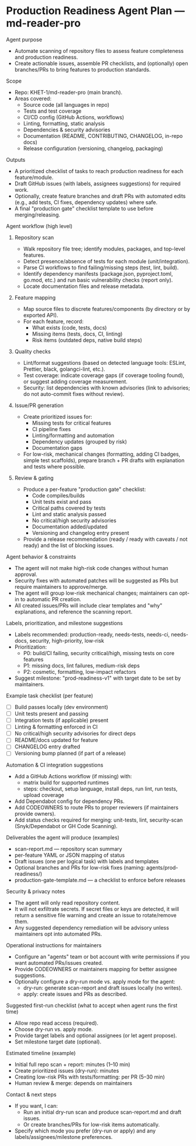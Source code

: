 # Production Readiness Agent Plan — md-reader-pro

Agent purpose
- Automate scanning of repository files to assess feature completeness and production readiness.
- Create actionable issues, assemble PR checklists, and (optionally) open branches/PRs to bring features to production standards.

Scope
- Repo: KHET-1/md-reader-pro (main branch).
- Areas covered:
  - Source code (all languages in repo)
  - Tests and test coverage
  - CI/CD config (GitHub Actions, workflows)
  - Linting, formatting, static analysis
  - Dependencies & security advisories
  - Documentation (README, CONTRIBUTING, CHANGELOG, in-repo docs)
  - Release configuration (versioning, changelog, packaging)

Outputs
- A prioritized checklist of tasks to reach production readiness for each feature/module.
- Draft GitHub issues (with labels, assignees suggestions) for required work.
- Optionally, create feature branches and draft PRs with automated edits (e.g., add tests, CI fixes, dependency updates) where safe.
- A final "production gate" checklist template to use before merging/releasing.

Agent workflow (high level)
1. Repository scan
   - Walk repository file tree; identify modules, packages, and top-level features.
   - Detect presence/absence of tests for each module (unit/integration).
   - Parse CI workflows to find failing/missing steps (test, lint, build).
   - Identify dependency manifests (package.json, pyproject.toml, go.mod, etc.) and run basic vulnerability checks (report only).
   - Locate documentation files and release metadata.

2. Feature mapping
   - Map source files to discrete features/components (by directory or by exported API).
   - For each feature, record:
     - What exists (code, tests, docs)
     - Missing items (tests, docs, CI, linting)
     - Risk items (outdated deps, native build steps)

3. Quality checks
   - Lint/format suggestions (based on detected language tools: ESLint, Prettier, black, golangci-lint, etc.).
   - Test coverage: indicate coverage gaps (if coverage tooling found), or suggest adding coverage measurement.
   - Security: list dependencies with known advisories (link to advisories; do not auto-commit fixes without review).

4. Issue/PR generation
   - Create prioritized issues for:
     - Missing tests for critical features
     - CI pipeline fixes
     - Linting/formatting and automation
     - Dependency updates (grouped by risk)
     - Documentation gaps
   - For low-risk, mechanical changes (formatting, adding CI badges, simple test scaffolds), prepare branch + PR drafts with explanation and tests where possible.

5. Review & gating
   - Produce a per-feature "production gate" checklist:
     - Code compiles/builds
     - Unit tests exist and pass
     - Critical paths covered by tests
     - Lint and static analysis passed
     - No critical/high security advisories
     - Documentation added/updated
     - Versioning and changelog entry present
   - Provide a release recommendation (ready / ready with caveats / not ready) and the list of blocking issues.

Agent behavior & constraints
- The agent will not make high-risk code changes without human approval.
- Security fixes with automated patches will be suggested as PRs but require maintainers to approve/merge.
- The agent will group low-risk mechanical changes; maintainers can opt-in to automatic PR creation.
- All created issues/PRs will include clear templates and "why" explanations, and reference the scanning report.

Labels, prioritization, and milestone suggestions
- Labels recommended: production-ready, needs-tests, needs-ci, needs-docs, security, high-priority, low-risk
- Prioritization:
  - P0: build/CI failing, security critical/high, missing tests on core features
  - P1: missing docs, lint failures, medium-risk deps
  - P2: cosmetic, formatting, low-impact refactors
- Suggest milestone: "prod-readiness-v1" with target date to be set by maintainers.

Example task checklist (per feature)
- [ ] Build passes locally (dev environment)
- [ ] Unit tests present and passing
- [ ] Integration tests (if applicable) present
- [ ] Linting & formatting enforced in CI
- [ ] No critical/high security advisories for direct deps
- [ ] README/docs updated for feature
- [ ] CHANGELOG entry drafted
- [ ] Versioning bump planned (if part of a release)

Automation & CI integration suggestions
- Add a GitHub Actions workflow (if missing) with:
  - matrix build for supported runtimes
  - steps: checkout, setup language, install deps, run lint, run tests, upload coverage
- Add Dependabot config for dependency PRs.
- Add CODEOWNERS to route PRs to proper reviewers (if maintainers provide owners).
- Add status checks required for merging: unit-tests, lint, security-scan (Snyk/Dependabot or GH Code Scanning).

Deliverables the agent will produce (examples)
- scan-report.md — repository scan summary
- per-feature YAML or JSON mapping of status
- Draft issues (one per logical task) with labels and templates
- Optional branches and PRs for low-risk fixes (naming: agents/prod-readiness/<task>)
- production-gate-template.md — a checklist to enforce before releases

Security & privacy notes
- The agent will only read repository content.
- It will not exfiltrate secrets. If secret files or keys are detected, it will return a sensitive file warning and create an issue to rotate/remove them.
- Any suggested dependency remediation will be advisory unless maintainers opt into automated PRs.

Operational instructions for maintainers
- Configure an "agents" team or bot account with write permissions if you want automated PRs/issues created.
- Provide CODEOWNERS or maintainers mapping for better assignee suggestions.
- Optionally configure a dry-run mode vs. apply mode for the agent:
  - dry-run: generate scan-report and draft issues locally (no writes).
  - apply: create issues and PRs as described.

Suggested first-run checklist (what to accept when agent runs the first time)
- Allow repo read access (required).
- Choose dry-run vs. apply mode.
- Provide target labels and optional assignees (or let agent propose).
- Set milestone target date (optional).

Estimated timeline (example)
- Initial full repo scan + report: minutes (1–10 min)
- Create prioritized issues (dry-run): minutes
- Creating low-risk PRs with tests/formatting: per PR (5–30 min)
- Human review & merge: depends on maintainers

Contact & next steps
- If you want, I can:
  - Run an initial dry-run scan and produce scan-report.md and draft issues.
  - Or create branches/PRs for low-risk items automatically.
- Specify which mode you prefer (dry-run or apply) and any labels/assignees/milestone preferences.
